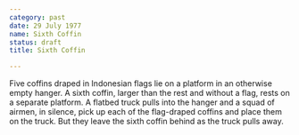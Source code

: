 ```yaml
---
category: past
date: 29 July 1977
name: Sixth Coffin
status: draft
title: Sixth Coffin

---
```

Five coffins draped in Indonesian flags lie on a
platform in an otherwise empty hanger. A sixth coffin, larger than the
rest and without a flag, rests on a separate platform. A flatbed truck
pulls into the hanger and a squad of airmen, in silence, pick up each of
the flag-draped coffins and place them on the truck. But they leave the
sixth coffin behind as the truck pulls away.
